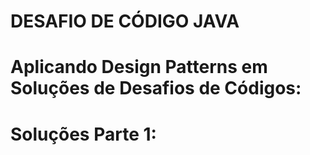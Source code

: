 # DESAFIO DE CÓDIGO JAVA

# Aplicando Design Patterns em Soluções de Desafios de Códigos:

# Soluções Parte 1:
